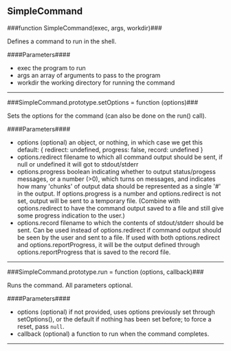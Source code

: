SimpleCommand
-------------

###function SimpleCommand(exec, args, workdir)###

Defines a command to run in the shell.

####Parameters####

* exec the program to run
* args an array of arguments to pass to the program
* workdir the working directory for running the command
* * *


###SimpleCommand.prototype.setOptions = function (options)###

Sets the options for the command (can also be done on the run() call).

####Parameters####

* options (optional) an object, or nothing, in which case we get this default:
		{
			redirect: undefined,
			progress: false,
			record: undefined
		}
* options.redirect filename to which all command output should be sent,
if null or undefined it will got to stdout/stderr
* options.progress boolean indicating whether to output status/progess messages,
or a number (>0), which turns on messages, and indicates how many 'chunks' of output data should
be represented as a single '#' in the output. If options.progress is a number and
options.redirect is not set, output will be sent to a temporary file.
(Combine with options.redirect to have the command output saved to a file and still give
some progress indication to the user.)
* options.record filename to which the contents of stdout/stderr should be sent.
Can be used instead of options.redirect if command output should be seen by the user and
sent to a file. If used with both options.redirect and options.reportProgress, it will be
the output defined through options.reportProgress that is saved to the record file.
* * *

###SimpleCommand.prototype.run = function (options, callback)###

Runs the command. All parameters optional.

####Parameters####

* options (optional) if not provided, uses options previously set through setOptions(),
or the default if nothing has been set before; to force a reset, pass `null`.
* callback (optional) a function to run when the command completes.
* * *
